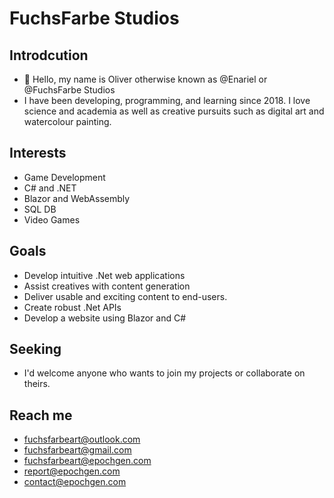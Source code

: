 # FuchsFarbe Studios
## Introdcution
- 👋 Hello, my name is Oliver otherwise known as @Enariel or @FuchsFarbe Studios
- I have been developing, programming, and learning since 2018. I love science and academia as well as creative pursuits such as digital art and watercolour painting.
## Interests
- Game Development
- C# and .NET
- Blazor and WebAssembly
- SQL DB
- Video Games
## Goals
- Develop intuitive .Net web applications
- Assist creatives with content generation
- Deliver usable and exciting content to end-users.
- Create robust .Net APIs
- Develop a website using Blazor and C#
## Seeking
- I'd welcome anyone who wants to join my projects or collaborate on theirs.
## Reach me
- fuchsfarbeart@outlook.com
- fuchsfarbeart@gmail.com
- fuchsfarbeart@epochgen.com
- report@epochgen.com
- contact@epochgen.com
